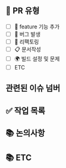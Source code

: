 <!-- 제목 예시 ) Feat: 작업 내용 영어로 (#이슈번호) -->

## 📝 PR 유형

- [ ] 🚀 feature 기능 추가
- [ ] 🐞 버그 발생
- [ ] 🔨 리팩토링
- [ ] 📋 문서작성
- [ ] 🌍 빌드 설정 및 문제
- [ ] ETC

## 관련된 이슈 넘버


## ✅ 작업 목록


## 📚 논의사항

<!-- 이 PR에서 더 논의할 사항 혹은 리뷰어에게 확인 요청하고 싶은 부분 기재 -->

## 📚 ETC

<!-- Screenshot, References 기재 -->

